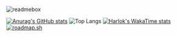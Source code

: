 ![readmebox](https://github.com/porn-codex/Java79/assets/106463487/c7327c43-75d7-4e9b-b818-b96648559d97)


[![Anurag's GitHub stats](https://github-readme-stats.vercel.app/api?username=unix-waltz)](https://github.com/anuraghazra/github-readme-stats)
![Top Langs](https://github-readme-stats.vercel.app/api/top-langs/?username=unix-waltz&layout=compact)
[![Harlok's WakaTime stats](https://github-readme-stats.vercel.app/api/wakatime?username=uniz-waltz)](https://github.com/anuraghazra/github-readme-stats)
[![roadmap.sh](https://api.roadmap.sh/v1-badge/wide/654b381c520b534886904524?variant=dark)](https://roadmap.sh/befriend?u=654b381c520b534886904524)
